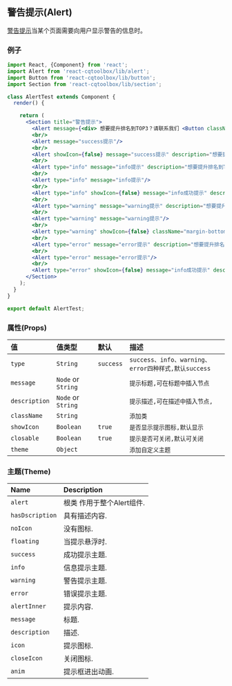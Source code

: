 ## 警告提示(Alert)

[警告提示](https://chuangqiteam.github.io/react-cqtoolbox/)当某个页面需要向用户显示警告的信息时。

### 例子
<!-- example -->
```jsx
import React, {Component} from 'react';
import Alert from 'react-cqtoolbox/lib/alert';
import Button from 'react-cqtoolbox/lib/button';
import Section from 'react-cqtoolbox/lib/section';

class AlertTest extends Component {
  render() {

    return (
      <Section title="警告提示">
        <Alert message={<div> 想要提升排名到TOP3？请联系我们 <Button className="margin-left" primary raised label="立即提升" /></div>}/>
        <br/>
        <Alert message="success提示"/>
        <br/>
        <Alert showIcon={false} message="success提示" description="想要提升排名到TOP3？请联系我们"/>
        <br/>
        <Alert type="info" message="info提示" description="想要提升排名到TOP3？请联系我们"/>
        <br/>
        <Alert type="info" message="info提示"/>
        <br/>
        <Alert type="info" showIcon={false} message="info成功提示" description="想要提升排名到TOP3？请联系我们"/>
        <br/>
        <Alert type="warning" message="warning提示" description="想要提升排名到TOP3？请联系我们"/>
        <br/>
        <Alert type="warning" message="warning提示"/>
        <br/>
        <Alert type="warning" showIcon={false} className="margin-bottom" message="info成功提示" description="想要提升排名到TOP3？请联系我们"/>
        <br/>
        <Alert type="error" message="error提示" description="想要提升排名到TOP3？请联系我们"/>
        <br/>
        <Alert type="error" message="error提示"/>
        <br/>
        <Alert type="error" showIcon={false} message="info成功提示" description="想要提升排名到TOP3？请联系我们"/>
      </Section>
    );
  }
}

export default AlertTest;

```

### 属性(Props)

值             | 值类型                | 默认        | 描述
:------------ | :----------------- | :-------- | :-----------------------------------------
`type`        | `String`           | `success` | `success、info、warning、error四种样式,默认success`
`message`     | `Node` or `String` |           | `提示标题,可在标题中插入节点`
`description` | `Node` or `String` |           | `提示描述,可在描述中插入节点,`
`className`   | `String`           |           | `添加类`
`showIcon`    | `Boolean`          | `true`    | `是否显示提示图标,默认显示`
`closable`    | `Boolean`          | `true`    | `提示是否可关闭,默认可关闭`
`theme`       | `Object`           |           | `添加自定义主题`



### 主题(Theme)

Name            | Description
:-------------- | :---------------
`alert`         | 根类 作用于整个Alert组件.
`hasDscription` | 具有描述内容.
`noIcon`        | 没有图标.
`floating`      | 当提示悬浮时.
`success`       | 成功提示主题.
`info`          | 信息提示主题.
`warning`       | 警告提示主题.
`error`         | 错误提示主题.
`alertInner`    | 提示内容.
`message`       | 标题.
`description`   | 描述.
`icon`          | 提示图标.
`closeIcon`     | 关闭图标.
`anim`          | 提示框进出动画.
